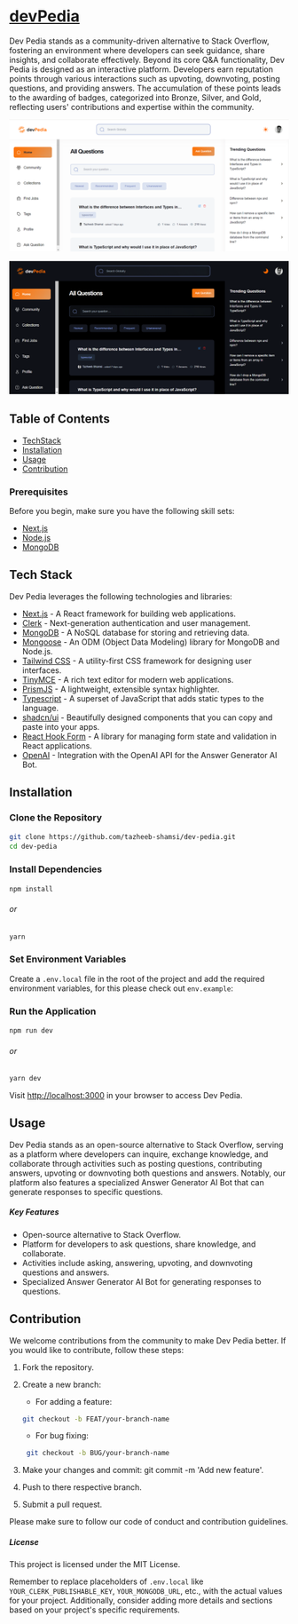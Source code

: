 # [devPedia](https://thedevpedia.vercel.app/)

Dev Pedia stands as a community-driven alternative to Stack Overflow, fostering an environment where developers can seek guidance, share insights, and collaborate effectively. Beyond its core Q&A functionality, Dev Pedia is designed as an interactive platform. Developers earn reputation points through various interactions such as upvoting, downvoting, posting questions, and providing answers. The accumulation of these points leads to the awarding of badges, categorized into Bronze, Silver, and Gold, reflecting users' contributions and expertise within the community.


![Dev Pedia](public/assets/devPedia-light.png)

![Dev Pedia Logo](public/assets/devPedia-dark.png)


## Table of Contents

- [TechStack](#tech-stack)
- [Installation](#installation)
- [Usage](#usage)
- [Contribution](#contribution)

### Prerequisites

Before you begin, make sure you have the following skill sets:

- [Next.js](https://nextjs.org/)
- [Node.js](https://nodejs.org/)
- [MongoDB](https://www.mongodb.com/)

## Tech Stack

Dev Pedia leverages the following technologies and libraries:

- [Next.js](https://nextjs.org/) - A React framework for building web applications.
- [Clerk](https://docs.clerk.dev/) - Next-generation authentication and user management.
- [MongoDB](https://www.mongodb.com/) - A NoSQL database for storing and retrieving data.
- [Mongoose](https://mongoosejs.com/) - An ODM (Object Data Modeling) library for MongoDB and Node.js.
- [Tailwind CSS](https://tailwindcss.com/) - A utility-first CSS framework for designing user interfaces.
- [TinyMCE](https://www.tiny.cloud/) - A rich text editor for modern web applications.
- [PrismJS](https://prismjs.com/) - A lightweight, extensible syntax highlighter.
- [Typescript](https://www.typescriptlang.org) - A superset of JavaScript that adds static types to the language.
- [shadcn/ui](https://ui.shadcn.com) - Beautifully designed components that you can copy and paste into your apps.
- [React Hook Form](https://react-hook-form.com/) - A library for managing form state and validation in React applications.
- [OpenAI](https://beta.openai.com/) - Integration with the OpenAI API for the Answer Generator AI Bot.

## Installation

### Clone the Repository

```bash
git clone https://github.com/tazheeb-shamsi/dev-pedia.git
cd dev-pedia
```

### Install Dependencies

```bash
npm install
```

###### or

 ```bash
 yarn
 ```

### Set Environment Variables

Create a ```.env.local``` file in the root of the project and add the required environment variables, for this please check out ```env.example```:

### Run the Application

```bash
npm run dev
```

###### or

 ```bash
 yarn dev
 ```

Visit <http://localhost:3000> in your browser to access Dev Pedia.

## Usage

Dev Pedia stands as an open-source alternative to Stack Overflow, serving as a platform where developers can inquire, exchange knowledge, and collaborate through activities such as posting questions, contributing answers, upvoting or downvoting both questions and answers. Notably, our platform also features a specialized Answer Generator AI Bot that can generate responses to specific questions.

##### Key Features

- Open-source alternative to Stack Overflow.
- Platform for developers to ask questions, share knowledge, and collaborate.
- Activities include asking, answering, upvoting, and downvoting questions and answers.
- Specialized Answer Generator AI Bot for generating responses to questions.

## Contribution

We welcome contributions from the community to make Dev Pedia better. If you would like to contribute, follow these steps:

1. Fork the repository.
2. Create a new branch:

   - For adding a feature:

    ```bash
    git checkout -b FEAT/your-branch-name
    ```

   - For bug fixing:

    ```bash
     git checkout -b BUG/your-branch-name
     ```

3. Make your changes and commit: git commit -m 'Add new feature'.
4. Push to there respective branch.
5. Submit a pull request.

Please make sure to follow our code of conduct and contribution guidelines.

##### License

This project is licensed under the MIT License.

Remember to replace placeholders of ```.env.local``` like
`YOUR_CLERK_PUBLISHABLE_KEY`, `YOUR_MONGODB_URL`, etc., with the actual values for your project. Additionally, consider adding more details and sections based on your project's specific requirements.
